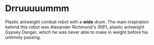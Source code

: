 # Drruuuuummm
Plastic antweight combat robot with a **wide** drum. The main inspiration behind this robot was Alexander Richmond's (RIP), plastic antweight Gypsey Danger, which he was never able to make in weight before his untimely passing.
